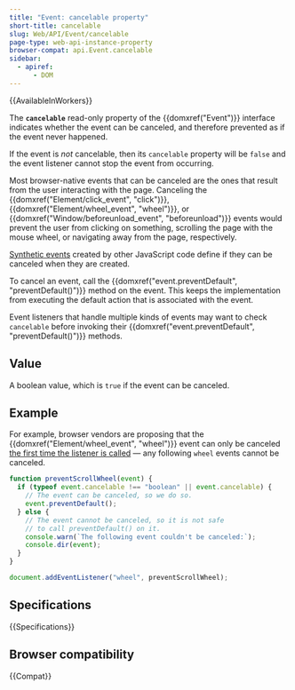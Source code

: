 ```yaml
---
title: "Event: cancelable property"
short-title: cancelable
slug: Web/API/Event/cancelable
page-type: web-api-instance-property
browser-compat: api.Event.cancelable
sidebar:
  - apiref:
      - DOM
---
```


{{AvailableInWorkers}}

The **`cancelable`** read-only property of the {{domxref("Event")}} interface indicates whether the event
can be canceled, and therefore prevented as if the event never happened.

If the event is _not_ cancelable, then its `cancelable` property will be
`false` and the event listener cannot stop the event from occurring.

Most browser-native events that can be canceled are the ones that result from the user
interacting with the page. Canceling the {{domxref("Element/click_event", "click")}},
{{domxref("Element/wheel_event", "wheel")}}, or
{{domxref("Window/beforeunload_event", "beforeunload")}} events would prevent the user
from clicking on something, scrolling the page with the mouse wheel, or
navigating away from the page, respectively.

[Synthetic events](/en-US/docs/Web/API/Event/Event) created by other JavaScript
code define if they can be canceled when they are created.

To cancel an event, call the {{domxref("event.preventDefault", "preventDefault()")}}
method on the event. This keeps the implementation from executing the default action
that is associated with the event.

Event listeners that handle multiple kinds of events may want to check
`cancelable` before invoking their {{domxref("event.preventDefault", "preventDefault()")}} methods.

## Value

A boolean value, which is `true` if the event can be
canceled.

## Example

For example, browser vendors are proposing that the {{domxref("Element/wheel_event", "wheel")}} event can only be canceled [the first time the listener is called](https://github.com/WICG/interventions/issues/33) — any following `wheel` events cannot be canceled.

```js
function preventScrollWheel(event) {
  if (typeof event.cancelable !== "boolean" || event.cancelable) {
    // The event can be canceled, so we do so.
    event.preventDefault();
  } else {
    // The event cannot be canceled, so it is not safe
    // to call preventDefault() on it.
    console.warn(`The following event couldn't be canceled:`);
    console.dir(event);
  }
}

document.addEventListener("wheel", preventScrollWheel);
```

## Specifications

{{Specifications}}

## Browser compatibility

{{Compat}}
